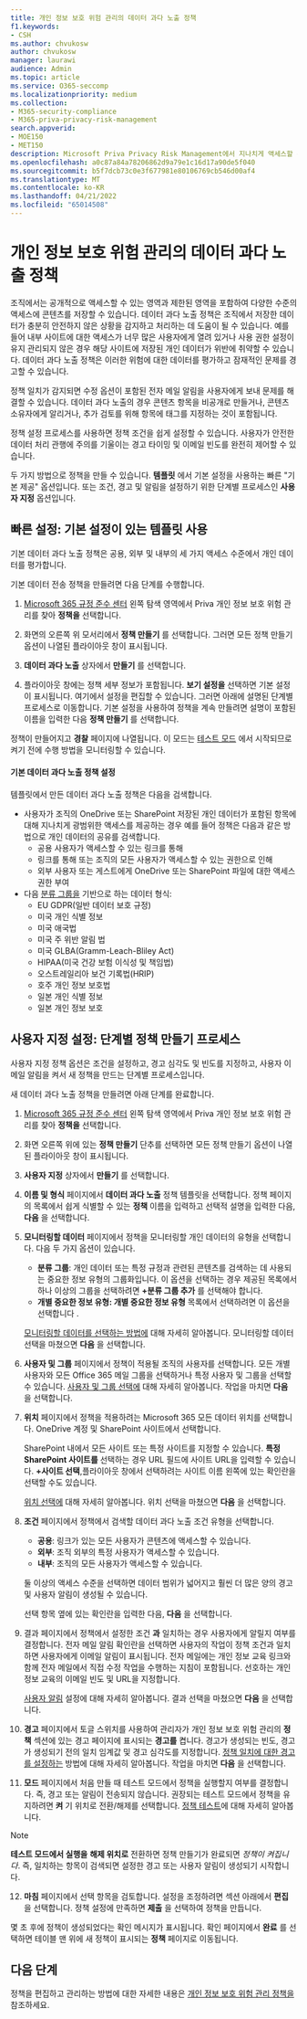 ```yaml
---
title: 개인 정보 보호 위험 관리의 데이터 과다 노출 정책
f1.keywords:
- CSH
ms.author: chvukosw
author: chvukosw
manager: laurawi
audience: Admin
ms.topic: article
ms.service: O365-seccomp
ms.localizationpriority: medium
ms.collection:
- M365-security-compliance
- M365-priva-privacy-risk-management
search.appverid:
- MOE150
- MET150
description: Microsoft Priva Privacy Risk Management에서 지나치게 액세스할 수 있는 개인 데이터를 식별하고 보호하는 데이터 과다 노출 정책을 만드는 방법을 알아봅니다.
ms.openlocfilehash: a0c87a84a78206862d9a79e1c16d17a90de5f040
ms.sourcegitcommit: b5f7dcb73c0e3f677981e80106769cb546d00af4
ms.translationtype: MT
ms.contentlocale: ko-KR
ms.lasthandoff: 04/21/2022
ms.locfileid: "65014508"
---
```

# <a name="data-overexposure-policies-in-privacy-risk-management"></a>개인 정보 보호 위험 관리의 데이터 과다 노출 정책

조직에서는 공개적으로 액세스할 수 있는 영역과 제한된 영역을 포함하여 다양한 수준의 액세스에 콘텐츠를 저장할 수 있습니다. 데이터 과다 노출 정책은 조직에서 저장한 데이터가 충분히 안전하지 않은 상황을 감지하고 처리하는 데 도움이 될 수 있습니다. 예를 들어 내부 사이트에 대한 액세스가 너무 많은 사용자에게 열려 있거나 사용 권한 설정이 유지 관리되지 않은 경우 해당 사이트에 저장된 개인 데이터가 위반에 취약할 수 있습니다. 데이터 과다 노출 정책은 이러한 위험에 대한 데이터를 평가하고 잠재적인 문제를 경고할 수 있습니다.

정책 일치가 감지되면 수정 옵션이 포함된 전자 메일 알림을 사용자에게 보내 문제를 해결할 수 있습니다. 데이터 과다 노출의 경우 콘텐츠 항목을 비공개로 만들거나, 콘텐츠 소유자에게 알리거나, 추가 검토를 위해 항목에 태그를 지정하는 것이 포함됩니다.

정책 설정 프로세스를 사용하면 정책 조건을 쉽게 설정할 수 있습니다. 사용자가 안전한 데이터 처리 관행에 주의를 기울이는 경고 타이밍 및 이메일 빈도를 완전히 제어할 수 있습니다.

두 가지 방법으로 정책을 만들 수 있습니다. **템플릿** 에서 기본 설정을 사용하는 빠른 "기본 제공" 옵션입니다. 또는 조건, 경고 및 알림을 설정하기 위한 단계별 프로세스인 **사용자 지정** 옵션입니다.

## <a name="quick-setup-use-a-template-with-default-settings"></a>빠른 설정: 기본 설정이 있는 템플릿 사용

기본 데이터 과다 노출 정책은 공용, 외부 및 내부의 세 가지 액세스 수준에서 개인 데이터를 평가합니다.

기본 데이터 전송 정책을 만들려면 다음 단계를 수행합니다.

1. [Microsoft 365 규정 준수 센터](https://compliance.microsoft.com/) 왼쪽 탐색 영역에서 Priva 개인 정보 보호 위험 관리를 찾아 **정책을** 선택합니다.

2. 화면의 오른쪽 위 모서리에서 **정책 만들기** 를 선택합니다. 그러면 모든 정책 만들기 옵션이 나열된 플라이아웃 창이 표시됩니다.

3. **데이터 과다 노출** 상자에서 **만들기** 를 선택합니다.

4. 플라이아웃 창에는 정책 세부 정보가 포함됩니다. **보기 설정을** 선택하면 기본 설정이 표시됩니다. 여기에서 설정을 편집할 수 있습니다. 그러면 아래에 설명된 단계별 프로세스로 이동합니다. 기본 설정을 사용하여 정책을 계속 만들려면 설명이 포함된 이름을 입력한 다음 **정책 만들기** 를 선택합니다.

정책이 만들어지고 **경찰** 페이지에 나열됩니다. 이 모드는 [테스트 모드](risk-management-policies.md#testing-a-policy) 에서 시작되므로 켜기 전에 수행 방법을 모니터링할 수 있습니다.

#### <a name="default-data-overexposure-policy-settings"></a>기본 데이터 과다 노출 정책 설정

템플릿에서 만든 데이터 과다 노출 정책은 다음을 검색합니다.

- 사용자가 조직의 OneDrive 또는 SharePoint 저장된 개인 데이터가 포함된 항목에 대해 지나치게 광범위한 액세스를 제공하는 경우 예를 들어 정책은 다음과 같은 방법으로 개인 데이터의 공유를 검색합니다.
    - 공용 사용자가 액세스할 수 있는 링크를 통해
    - 링크를 통해 또는 조직의 모든 사용자가 액세스할 수 있는 권한으로 인해
    - 외부 사용자 또는 게스트에게 OneDrive 또는 SharePoint 파일에 대한 액세스 권한 부여
- 다음 [분류 그룹을](risk-management-policies.md#classification-groups) 기반으로 하는 데이터 형식:
    - EU GDPR(일반 데이터 보호 규정)
    - 미국 개인 식별 정보
    - 미국 애국법
    - 미국 주 위반 알림 법
    - 미국 GLBA(Gramm-Leach-Bliley Act)
    - HIPAA(미국 건강 보험 이식성 및 책임법)
    - 오스트레일리아 보건 기록법(HRIP)
    - 호주 개인 정보 보호법
    - 일본 개인 식별 정보
    - 일본 개인 정보 보호

## <a name="custom-setup-guided-policy-creation-process"></a>사용자 지정 설정: 단계별 정책 만들기 프로세스

사용자 지정 정책 옵션은 조건을 설정하고, 경고 심각도 및 빈도를 지정하고, 사용자 이메일 알림을 켜서 새 정책을 만드는 단계별 프로세스입니다.

새 데이터 과다 노출 정책을 만들려면 아래 단계를 완료합니다.

1. [Microsoft 365 규정 준수 센터](https://compliance.microsoft.com/) 왼쪽 탐색 영역에서 Priva 개인 정보 보호 위험 관리를 찾아 **정책을** 선택합니다.

2. 화면 오른쪽 위에 있는 **정책 만들기** 단추를 선택하면 모든 정책 만들기 옵션이 나열된 플라이아웃 창이 표시됩니다.

3. **사용자 지정** 상자에서 **만들기** 를 선택합니다.

4. **이름 및 형식** 페이지에서 **데이터 과다 노출** 정책 템플릿을 선택합니다. 정책 페이지의 목록에서 쉽게 식별할 수 있는 **정책** 이름을 입력하고 선택적 설명을 입력한 다음, **다음** 을 선택합니다.

5. **모니터링할 데이터** 페이지에서 정책을 모니터링할 개인 데이터의 유형을 선택합니다. 다음 두 가지 옵션이 있습니다.
    - **분류 그룹**: 개인 데이터 또는 특정 규정과 관련된 콘텐츠를 검색하는 데 사용되는 중요한 정보 유형의 그룹화입니다. 이 옵션을 선택하는 경우 제공된 목록에서 하나 이상의 그룹을 선택하려면 **+분류 그룹 추가** 를 선택해야 합니다.
    - **개별 중요한 정보 유형: 개별 중요한 정보 유형** 목록에서 선택하려면 이 옵션을 선택합니다 [](/microsoft-365/compliance/sensitive-information-type-entity-definitions).

    [모니터링할 데이터를 선택하는 방법에](risk-management-policies.md#choose-data-to-monitor) 대해 자세히 알아봅니다. 모니터링할 데이터 선택을 마쳤으면 **다음** 을 선택합니다.

6. **사용자 및 그룹** 페이지에서 정책이 적용될 조직의 사용자를 선택합니다. 모든 개별 사용자와 모든 Office 365 메일 그룹을 선택하거나 특정 사용자 및 그룹을 선택할 수 있습니다. [사용자 및 그룹 선택에](risk-management-policies.md#choose-users-and-groups) 대해 자세히 알아봅니다. 작업을 마치면 **다음** 을 선택합니다.

7. **위치** 페이지에서 정책을 적용하려는 Microsoft 365 모든 데이터 위치를 선택합니다. OneDrive 계정 및 SharePoint 사이트에서 선택합니다.

    SharePoint 내에서 모든 사이트 또는 특정 사이트를 지정할 수 있습니다. **특정 SharePoint 사이트를** 선택하는 경우 URL 필드에 사이트 URL을 입력할 수 있습니다. **+사이트 선택**,플라이아웃 창에서 선택하려는 사이트 이름 왼쪽에 있는 확인란을 선택할 수도 있습니다.

    [위치 선택에](risk-management-policies.md#choose-locations) 대해 자세히 알아봅니다. 위치 선택을 마쳤으면 **다음** 을 선택합니다.

8. **조건** 페이지에서 정책에서 검색할 데이터 과다 노출 조건 유형을 선택합니다.
    - **공용**: 링크가 있는 모든 사용자가 콘텐츠에 액세스할 수 있습니다.
    - **외부**: 조직 외부의 특정 사용자가 액세스할 수 있습니다.
    - **내부**: 조직의 모든 사용자가 액세스할 수 있습니다.
    
    둘 이상의 액세스 수준을 선택하면 데이터 범위가 넓어지고 훨씬 더 많은 양의 경고 및 사용자 알림이 생성될 수 있습니다.

    선택 항목 옆에 있는 확인란을 입력한 다음, **다음** 을 선택합니다.

9. 결과 페이지에서 정책에서 설정한 조건 **과** 일치하는 경우 사용자에게 알릴지 여부를 결정합니다. 전자 메일 알림 확인란을 선택하면 사용자의 작업이 정책 조건과 일치하면 사용자에게 이메일 알림이 표시됩니다. 전자 메일에는 개인 정보 교육 링크와 함께 전자 메일에서 직접 수정 작업을 수행하는 지침이 포함됩니다. 선호하는 개인 정보 교육의 이메일 빈도 및 URL을 지정합니다.
     
    [사용자 알림](risk-management-notifications.md) 설정에 대해 자세히 알아봅니다. 결과 선택을 마쳤으면 **다음** 을 선택합니다.

10. **경고** 페이지에서 토글 스위치를 사용하여 관리자가 개인 정보 보호 위험 관리의 **정책** 섹션에 있는 경고 페이지에 표시되는 **경고를** 켭니다. 경고가 생성되는 빈도, 경고가 생성되기 전의 일치 임계값 및 경고 심각도를 지정합니다. [정책 일치에 대한 경고를 설정하는](risk-management-policies.md#set-alerts) 방법에 대해 자세히 알아봅니다. 작업을 마치면 **다음** 을 선택합니다.

11. **모드** 페이지에서 처음 만들 때 테스트 모드에서 정책을 실행할지 여부를 결정합니다. 즉, 경고 또는 알림이 전송되지 않습니다. 권장되는 테스트 모드에서 정책을 유지하려면 **켜** 기 위치로 전환/해제를 선택합니다. [정책 테스트](risk-management-policies.md#testing-a-policy)에 대해 자세히 알아봅니다.

> [!NOTE]
> **테스트 모드에서 실행을** **해제 위치로** 전환하면 정책 만들기가 완료되면 *정책이 켜집니다*. 즉, 일치하는 항목이 검색되면 설정한 경고 또는 사용자 알림이 생성되기 시작합니다.

12. **마침** 페이지에서 선택 항목을 검토합니다. 설정을 조정하려면 섹션 아래에서 **편집** 을 선택합니다. 정책 설정에 만족하면 **제출** 을 선택하여 정책을 만듭니다.

몇 초 후에 정책이 생성되었다는 확인 메시지가 표시됩니다. 확인 페이지에서 **완료** 를 선택하면 테이블 맨 위에 새 정책이 표시되는 **정책** 페이지로 이동됩니다.

## <a name="next-steps"></a>다음 단계

정책을 편집하고 관리하는 방법에 대한 자세한 내용은 [개인 정보 보호 위험 관리 정책을](risk-management-policies.md) 참조하세요.